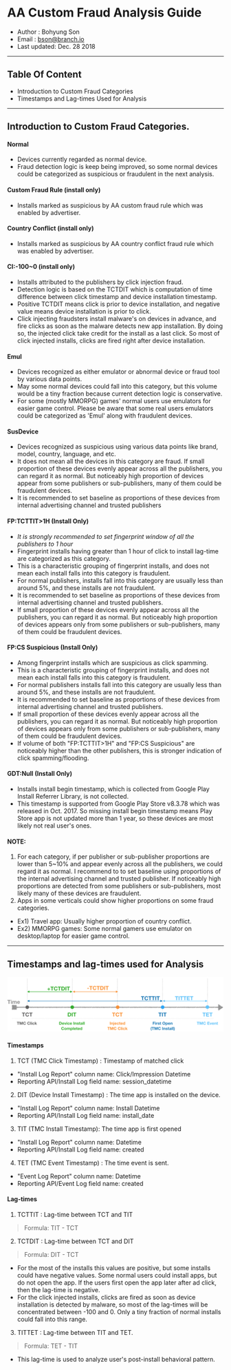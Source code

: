 
# AA Custom Fraud Analysis Guide

- Author : Bohyung Son
- Email : bson@branch.io
- Last updated: Dec. 28 2018

---
## Table Of Content
* Introduction to Custom Fraud Categories
* Timestamps and Lag-times Used for Analysis

---
## Introduction to Custom Fraud Categories.

#### Normal
* Devices currently regarded as normal device.
* Fraud detection logic is keep being improved, so some normal devices could be categorized as suspicious or fraudulent in the next analysis.

#### Custom Fraud Rule (install only)
* Installs marked as suspicious by AA custom fraud rule which was enabled by advertiser.

#### Country Conflict (install only)
* Installs marked as suspicious by AA country conflict fraud rule which was enabled by advertiser.

#### CI:-100~0 (install only)
* Installs attributed to the publishers by click injection fraud.
* Detection logic is based on the TCTDIT which is computation of time difference between click timestamp and device installation timestamp.
* Positive TCTDIT means click is prior to device installation, and negative value means device installation is prior to click.
* Click injecting fraudsters install malware's on devices in advance, and fire clicks as soon as the malware detects new app installation. By doing so, the injected click take credit for the install as a last click.
   So most of click injected installs, clicks are fired right after device installation.

#### Emul
* Devices recognized as either emulator or abnormal device or fraud tool by various data points.
* May some normal devices could fall into this category, but this volume would be a tiny fraction because current detection logic is conservative.
* For some (mostly MMORPG) games' normal users use emulators for easier game control. Please be aware that some real users emulators could be categorized as 'Emul' along with fraudulent devices.

#### SusDevice
* Devices recognized as suspicious using various data points like brand, model, country, language, and etc.
* It does not mean all the devices in this category are fraud. If small proportion of these devices evenly appear across all the publishers, you can regard it as normal. But noticeably high proportion of devices appear from some publishers or sub-publishers, many of them could be fraudulent devices.
* It is recommended to set baseline as proportions of these devices from internal advertising channel and trusted publishers

#### FP:TCTTIT>1H (Install Only)
* *It is strongly recommended to set fingerprint window of all the publishers to 1 hour*
* Fingerprint installs having greater than 1 hour of click to install lag-time are categorized as this category.
* This is a characteristic grouping of fingerprint installs, and does not mean each install falls into this category is fraudulent.
* For normal publishers, installs fall into this category are usually less than around 5%, and these installs are not fraudulent.
* It is recommended to set baseline as proportions of these devices from internal advertising channel and trusted publishers.
* If small proportion of these devices evenly appear across all the publishers, you can regard it as normal. But noticeably high proportion of devices appears only from some publishers or sub-publishers, many of them could be fraudulent devices.

#### FP:CS Suspicious (Install Only)
* Among fingerprint installs which are suspicious as click spamming.
* This is a characteristic grouping of fingerprint installs, and does not mean each install falls into this category is fraudulent.
* For normal publishers installs fall into this category are usually less than  around 5%, and these installs are not fraudulent.
* It is recommended to set baseline as proportions of these devices from internal advertising channel and trusted publishers.
* If small proportion of these devices evenly appear across all the publishers, you can regard it as normal. But noticeably high proportion of devices appears only from some publishers or sub-publishers, many of them could be fraudulent devices.
* If volume of both "FP:TCTTIT>1H" and "FP:CS Suspicious" are noticeably higher than the other publishers, this is stronger indication of click spamming/flooding.

#### GDT:Null (Install Only)
* Installs install begin timestamp, which is collected from Google Play Install Referrer Library, is not collected.
* This timestamp is supported from Google Play Store v8.3.78 which was released in Oct. 2017. So missing install begin timestamp means Play Store app is not updated more than 1 year, so these devices are most likely not real user's ones.

#### NOTE:
1. For each category, if per publisher or sub-publisher proportions are lower than 5~10% and appear evenly across all the publishers, we could regard it as normal.
   I recommend to to set baseline using proportions of the internal advertising channel and trusted publisher. If noticeably high proportions are detected from some publishers or sub-publishers, most likely many of these devices are fraudulent.
2. Apps in some verticals could show higher proportions on some fraud categories.
 * Ex1) Travel app: Usually higher proportion of country conflict.
 * Ex2) MMORPG games: Some normal gamers use emulator on desktop/laptop for easier game control.

---
## Timestamps and lag-times used for Analysis

![image](../images/dp_and_lags.png)

#### Timestamps
1. TCT (TMC Click Timestamp) : Timestamp of matched click
 * "Install Log Report" column name: Click/Impression Datetime
 * Reporting API/Install Log field name: session_datetime


2. DIT (Device Install Timestamp) : The time app is installed on the device.
 * "Install Log Report" column name: Install Datetime
 * Reporting API/Install Log field name: install_date


3. TIT (TMC Install Timestamp): The time app is first opened
 * "Install Log Report" column name: Datetime
 * Reporting API/Install Log field name: created


4. TET (TMC Event Timestamp) : The time event is sent.
 * "Event Log Report" column name: Datetime
 * Reporting API/Event Log field name: created


#### Lag-times
1. TCTTIT : Lag-time between TCT and TIT
 > Formula: TIT - TCT

2. TCTDIT : Lag-time between TCT and DIT
 > Formula: DIT - TCT

 * For the most of the installs this values are positive, but some installs could have negative values.
   Some normal users could install apps, but do not open the app. If the users first open the app later after ad click, then the lag-time is negative.
 * For the click injected installs, clicks are fired as soon as device installation is detected by malware, so most of the lag-times will be concentrated between -100 and 0. Only a tiny fraction of normal installs could fall into this range.


3. TITTET : Lag-time between TIT and TET.
 > Formula: TET - TIT

 * This lag-time is used to analyze user's post-install behavioral pattern.
